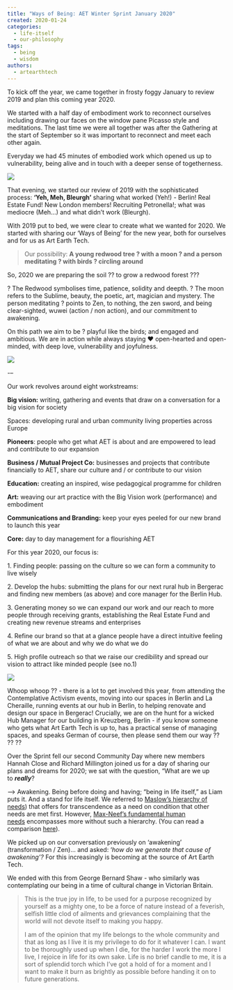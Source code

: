 ```yaml
---
title: "Ways of Being: AET Winter Sprint January 2020"
created: 2020-01-24
categories: 
  - life-itself
  - our-philosophy
tags: 
  - being
  - wisdom
authors: 
  - artearthtech
---
```


To kick off the year, we came together in frosty foggy January to review 2019 and plan this coming year 2020.

We started with a half day of embodiment work to reconnect ourselves including drawing our faces on the window pane Picasso style and meditations. The last time we were all together was after the Gathering at the start of September so it was important to reconnect and meet each other again.

Everyday we had 45 minutes of embodied work which opened us up to vulnerability, being alive and in touch with a deeper sense of togetherness.

![](/assets/images/2020-2-02-blog-aet-team-faces-window.JPG)

That evening, we started our review of 2019 with the sophisticated process: **‘Yeh, Meh, Bleurgh’** sharing what worked (Yeh!) - Berlin! Real Estate Fund! New London members! Recruiting Petronella!; what was mediocre (Meh…) and what didn’t work (Bleurgh).

With 2019 put to bed, we were clear to create what we wanted for 2020. We started with sharing our ‘Ways of Being’ for the new year, both for ourselves and for us as Art Earth Tech.

> Our possibility: **A young redwood tree ? with a moon ? and a person meditating ? with birds ? circling around**

So, 2020 we are preparing the soil ?? to grow a redwood forest ???

? The Redwood symbolises time, patience, solidity and deepth. ? The moon refers to the Sublime, beauty, the poetic, art, magician and mystery. The person meditating ? points to Zen, to nothing, the zen sword, and being clear-sighted, wuwei (action / non action), and our commitment to awakening.

On this path we aim to be ? playful like the birds; and engaged and ambitious. We are in action while always staying ❤️ open-hearted and open-minded, with deep love, vulnerability and joyfulness.

![](/assets/images/2020-02-02-blog-aet-ways-of-being.JPG)

\-–

Our work revolves around eight workstreams:

**Big vision:** writing, gathering and events that draw on a conversation for a big vision for society

Spaces: developing rural and urban community living properties across Europe

**Pioneers**: people who get what AET is about and are empowered to lead and contribute to our expansion

**Business / Mutual Project Co:** businesses and projects that contribute financially to AET, share our culture and / or contribute to our vision

**Education:** creating an inspired, wise pedagogical programme for children

**Art:** weaving our art practice with the Big Vision work (performance) and embodiment

**Communications and Branding:** keep your eyes peeled for our new brand to launch this year

**Core:** day to day management for a flourishing AET

For this year 2020, our focus is:

1\. Finding people: passing on the culture so we can form a community to live wisely

2\. Develop the hubs: submitting the plans for our next rural hub in Bergerac and finding new members (as above) and core manager for the Berlin Hub.

3\. Generating money so we can expand our work and our reach to more people through receiving grants, establishing the Real Estate Fund and creating new revenue streams and enterprises

4\. Refine our brand so that at a glance people have a direct intuitive feeling of what we are about and why we do what we do

5\. High profile outreach so that we raise our credibility and spread our vision to attract like minded people (see no.1)

![](/assets/images/2020-02-02-aet-focus-2020.JPG)

Whoop whoop ?? - there is a lot to get involved this year, from attending the Contemplative Activism events, moving into our spaces in Berlin and La Cheraille, running events at our hub in Berlin, to helping renovate and design our space in Bergerac! Crucially, we are on the hunt for a wicked Hub Manager for our building in Kreuzberg, Berlin - if you know someone who gets what Art Earth Tech is up to, has a practical sense of managing spaces, and speaks German of course, then please send them our way ?? ?? ??

Over the Sprint fell our second Community Day where new members Hannah Close and Richard Millington joined us for a day of sharing our plans and dreams for 2020; we sat with the question, “What are we up to **_really_**?

—> Awakening. Being before doing and having; “being in life itself,” as Liam puts it. And a stand for life itself. We referred to [Maslow’s hierarchy of needs](https://en.wikipedia.org/wiki/Maslow%27s_hierarchy_of_needs)) that offers for transcendence as a need on condition that other needs are met first. However, [Max-Neef’s fundamental human needs](https://en.wikipedia.org/wiki/Manfred_Max-Neef's_Fundamental_human_needs) encompasses more without such a hierarchy. (You can read a comparison [here](https://medium.com/@hwabtnoname/maslow-s-hierarchy-of-needs-vs-the-max-neef-model-of-human-scale-development-9ebebeabb215)).

We picked up on our conversation previously on ‘awakening’ (transformation / Zen)… and asked: ‘_how do we generate that cause of awakening’?_ For this increasingly is becoming at the source of Art Earth Tech.

We ended with this from George Bernard Shaw - who similarly was contemplating our being in a time of cultural change in Victorian Britain.

> This is the true joy in life, to be used for a purpose recognized by yourself as a mighty one, to be a force of nature instead of a feverish, selfish little clod of ailments and grievances complaining that the world will not devote itself to making you happy.
> 
> I am of the opinion that my life belongs to the whole community and that as long as I live it is my privilege to do for it whatever I can. I want to be thoroughly used up when I die, for the harder I work the more I live, I rejoice in life for its own sake. Life is no brief candle to me, it is a sort of splendid torch which I’ve got a hold of for a moment and I want to make it burn as brightly as possible before handing it on to future generations.
